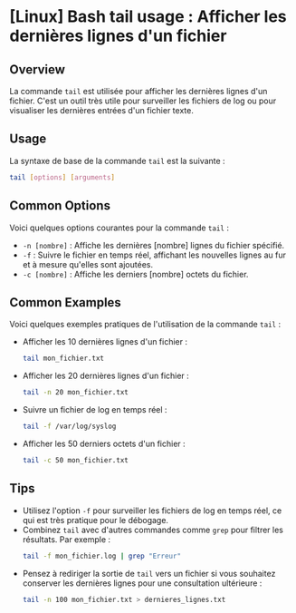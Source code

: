 # [Linux] Bash tail usage : Afficher les dernières lignes d'un fichier

## Overview
La commande `tail` est utilisée pour afficher les dernières lignes d'un fichier. C'est un outil très utile pour surveiller les fichiers de log ou pour visualiser les dernières entrées d'un fichier texte.

## Usage
La syntaxe de base de la commande `tail` est la suivante :

```bash
tail [options] [arguments]
```

## Common Options
Voici quelques options courantes pour la commande `tail` :

- `-n [nombre]` : Affiche les dernières [nombre] lignes du fichier spécifié.
- `-f` : Suivre le fichier en temps réel, affichant les nouvelles lignes au fur et à mesure qu'elles sont ajoutées.
- `-c [nombre]` : Affiche les derniers [nombre] octets du fichier.

## Common Examples
Voici quelques exemples pratiques de l'utilisation de la commande `tail` :

- Afficher les 10 dernières lignes d'un fichier :
  ```bash
  tail mon_fichier.txt
  ```

- Afficher les 20 dernières lignes d'un fichier :
  ```bash
  tail -n 20 mon_fichier.txt
  ```

- Suivre un fichier de log en temps réel :
  ```bash
  tail -f /var/log/syslog
  ```

- Afficher les 50 derniers octets d'un fichier :
  ```bash
  tail -c 50 mon_fichier.txt
  ```

## Tips
- Utilisez l'option `-f` pour surveiller les fichiers de log en temps réel, ce qui est très pratique pour le débogage.
- Combinez `tail` avec d'autres commandes comme `grep` pour filtrer les résultats. Par exemple :
  ```bash
  tail -f mon_fichier.log | grep "Erreur"
  ```
- Pensez à rediriger la sortie de `tail` vers un fichier si vous souhaitez conserver les dernières lignes pour une consultation ultérieure :
  ```bash
  tail -n 100 mon_fichier.txt > dernieres_lignes.txt
  ```